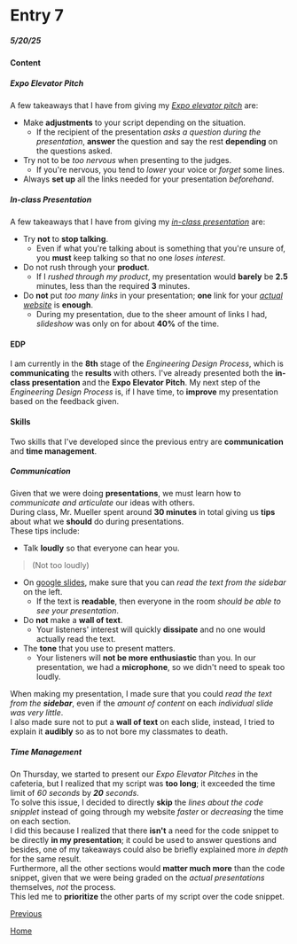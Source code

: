 # Entry 7
##### 5/20/25

#### Content
##### Expo Elevator Pitch
A few takeaways that I have from giving my _[Expo elevator pitch](https://docs.google.com/document/d/1YZMVr6-VMmNUoLb1kXPjf5IWUHTWGV95u97PkYFMHSk/edit?usp=sharing)_ are:  
* Make **adjustments** to your script depending on the situation.
  * If the recipient of the presentation _asks a question during the presentation_, **answer** the question and say the rest **depending** on the questions asked.
* Try not to be _too nervous_ when presenting to the judges.
  * If you're nervous, you tend to _lower_ your voice or _forget_ some lines.
* Always **set up** all the links needed for your presentation _beforehand_.
##### In-class Presentation
A few takeaways that I have from giving my _[in-class presentation](https://docs.google.com/presentation/d/1Wy3WiXNkB_8rEn6tiTTZ2lHe9es2cUCG_L_MTVyOZwY/edit?usp=sharing)_ are:  
* Try **not** to **stop talking**.
  * Even if what you're talking about is something that you're unsure of, you **must** keep talking so that no one _loses interest_.
* Do not rush through your **product**.
  * If I _rushed through my product_, my presentation would **barely** be **2.5** minutes, less than the required **3** minutes.
* Do **not** put _too many links_ in your presentation; **one** link for your _[actual website](https://williaml4292.github.io/sep-10-freedom-project/)_ is **enough**.
  * During my presentation, due to the sheer amount of links I had, _slideshow_ was only on for about **40%** of the time.

#### EDP 
I am currently in the **8th** stage of the _Engineering Design Process_, which is **communicating** the **results** with others. I've already presented both the **in-class presentation** and the **Expo Elevator Pitch**. My next step of the _Engineering Design Process_ is, if I have time, to **improve** my presentation based on the feedback given.

#### Skills
Two skills that I've developed since the previous entry are **communication** and **time management**.  
##### Communication 
Given that we were doing **presentations**, we must learn how to _communicate and articulate_ our ideas with others.  
During class, Mr. Mueller spent around **30 minutes** in total giving us **tips** about what we **should** do during presentations.  
These tips include:  
* Talk **loudly** so that everyone can hear you.
> (Not too loudly)
* On [google slides](https://workspace.google.com/products/slides/), make sure that you can _read the text from the sidebar_ on the left.
  * If the text is **readable**, then everyone in the room _should be able to see your presentation_.
* Do **not** make a **wall of text**.
  * Your listeners' interest will quickly **dissipate** and no one would actually read the text.
* The **tone** that you use to present matters.
  * Your listeners will **not be more enthusiastic** than you.
In our presentation, we had a **microphone**, so we didn't need to speak too loudly.

When making my presentation, I made sure that you could _read the text from the **sidebar**_, even if the _amount of content_ on each _individual slide was very little_.  
I also made sure not to put a **wall of text** on each slide, instead, I tried to explain it **audibly** so as to not bore my classmates to death.
##### Time Management
On Thursday, we started to present our _Expo Elevator Pitches_ in the cafeteria, but I realized that my script was **too long**; it exceeded the time limit of _60 seconds_ by _**20** seconds_.  
To solve this issue, I decided to directly **skip** the _lines about the code snipplet_ instead of going through my website _faster_ or _decreasing_ the time on each section.  
I did this because I realized that there **isn't** a need for the code snippet to be directly **in my presentation**; it could be used to answer questions and besides, one of my takeaways could also be briefly explained more _in depth_ for the same result.  
Furthermore, all the other sections would **matter much more** than the code snippet, given that we were being graded on the _actual presentations_ themselves, _not_ the process.  
This led me to **prioritize** the other parts of my script over the code snippet.

[Previous](entry06.md)

[Home](../README.md)




